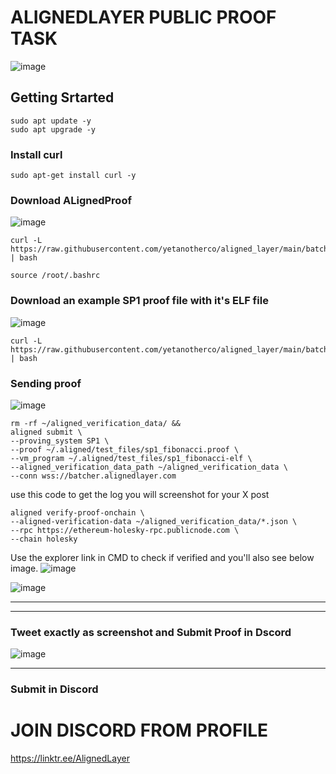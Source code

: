 # ALIGNEDLAYER PUBLIC PROOF TASK  

![image](https://github.com/kotipichla/alignedlayer_testnet_proof_submission/assets/152254884/40028b04-deb9-47a5-8176-ffa6aef8f02b)


## Getting Srtarted 

```
sudo apt update -y
sudo apt upgrade -y
```

### Install curl 
```
sudo apt-get install curl -y
```

### Download ALignedProof 
![image](https://github.com/kotipichla/alignedlayer_testnet_proof_submission/assets/152254884/fd46e154-29cf-465a-af4a-d481650d3e21)

```
curl -L https://raw.githubusercontent.com/yetanotherco/aligned_layer/main/batcher/aligned/install_aligned.sh | bash
```

```
source /root/.bashrc
```


### Download an example SP1 proof file with it's ELF file 
![image](https://github.com/kotipichla/alignedlayer_testnet_proof_submission/assets/152254884/a325bf44-096e-43db-b1c0-5eea668cf155)


```
curl -L https://raw.githubusercontent.com/yetanotherco/aligned_layer/main/batcher/aligned/get_proof_test_files.sh | bash
```


### Sending proof 

![image](https://github.com/kotipichla/alignedlayer_testnet_proof_submission/assets/152254884/52642b86-2e8b-493e-b9eb-2c87558495f0)

```
rm -rf ~/aligned_verification_data/ &&
aligned submit \
--proving_system SP1 \
--proof ~/.aligned/test_files/sp1_fibonacci.proof \
--vm_program ~/.aligned/test_files/sp1_fibonacci-elf \
--aligned_verification_data_path ~/aligned_verification_data \
--conn wss://batcher.alignedlayer.com
```

use this code to get the log you will screenshot for your X post
```
aligned verify-proof-onchain \
--aligned-verification-data ~/aligned_verification_data/*.json \
--rpc https://ethereum-holesky-rpc.publicnode.com \
--chain holesky
```


Use the explorer link in CMD to check if verified and you'll also see below image. 
![image](https://github.com/kotipichla/alignedlayer_testnet_proof_submission/assets/152254884/3b7a1c6f-9f0b-41ce-8da8-10e6be295f7b)

![image](https://github.com/kotipichla/alignedlayer_testnet_proof_submission/assets/152254884/eeaf9379-f727-4aa5-ac46-7ac88b7751d5)



-------------
----------------------
### Tweet exactly as screenshot and Submit Proof in Dscord 

![image](https://github.com/kotipichla/alignedlayer_testnet_proof_submission/assets/152254884/6afdae2b-ba45-4664-a3f3-1f87bdcd5fa8)



--------------------------
### Submit in Discord 


# JOIN DISCORD FROM PROFILE 
https://linktr.ee/AlignedLayer



